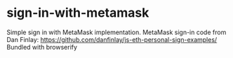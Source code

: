 # sign-in-with-metamask
Simple sign in with MetaMask implementation. 
MetaMask sign-in code from Dan Finlay: https://github.com/danfinlay/js-eth-personal-sign-examples/
Bundled with browserify 
